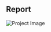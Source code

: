 
## Report

![Project Image]([https://github.com/abhinavomer/Visualizing_company_sales_data/blob/main/report_image.jpg])
